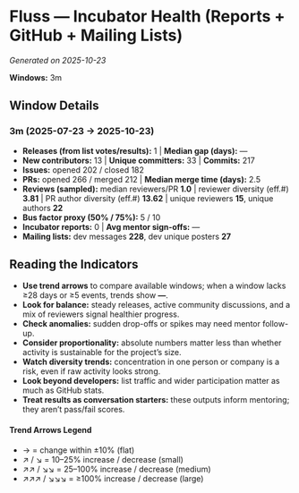 # Fluss — Incubator Health (Reports + GitHub + Mailing Lists)
_Generated on 2025-10-23_

**Windows:** 3m

## Window Details
### 3m  (2025-07-23 → 2025-10-23)
- **Releases (from list votes/results):** 1  |  **Median gap (days):** —
- **New contributors:** 13  |  **Unique committers:** 33  |  **Commits:** 217
- **Issues:** opened 202 / closed 182
- **PRs:** opened 266 / merged 212  |  **Median merge time (days):** 2.5
- **Reviews (sampled):** median reviewers/PR **1.0**  |  reviewer diversity (eff.#) **3.81**  |  PR author diversity (eff.#) **13.62**  |  unique reviewers **15**, unique authors **22**
- **Bus factor proxy (50% / 75%):** 5 / 10
- **Incubator reports:** 0  |  **Avg mentor sign-offs:** —
- **Mailing lists:** dev messages **228**, dev unique posters **27**

## Reading the Indicators
- **Use trend arrows** to compare available windows; when a window lacks ≥28 days or ≥5 events, trends show **—**.
- **Look for balance:** steady releases, active community discussions, and a mix of reviewers signal healthier progress.
- **Check anomalies:** sudden drop-offs or spikes may need mentor follow-up.
- **Consider proportionality:** absolute numbers matter less than whether activity is sustainable for the project’s size.
- **Watch diversity trends:** concentration in one person or company is a risk, even if raw activity looks strong.
- **Look beyond developers:** list traffic and wider participation matter as much as GitHub stats.
- **Treat results as conversation starters:** these outputs inform mentoring; they aren’t pass/fail scores.

#### Trend Arrows Legend
- →  = change within ±10% (flat)
- ↗ / ↘ = 10–25% increase / decrease (small)
- ↗↗ / ↘↘ = 25–100% increase / decrease (medium)
- ↗↗↗ / ↘↘↘ = ≥100% increase / decrease (large)
